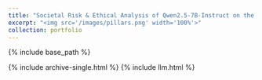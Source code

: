 ```yaml
---
title: "Societal Risk & Ethical Analysis of Qwen2.5-7B-Instruct on the TrustLLM Dataset"
excerpt: "<img src='/images/pillars.png' width='100%'>"
collection: portfolio
---
```


{% include base_path %}

{% include archive-single.html %}
{% include llm.html %}